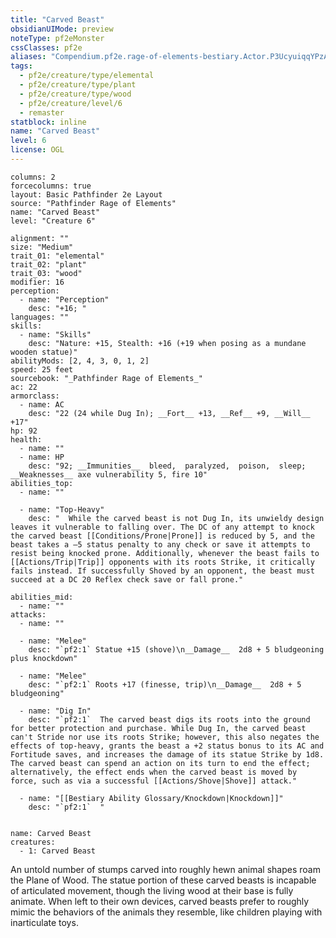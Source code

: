 ```yaml
---
title: "Carved Beast"
obsidianUIMode: preview
noteType: pf2eMonster
cssClasses: pf2e
aliases: "Compendium.pf2e.rage-of-elements-bestiary.Actor.P3UcyuiqqYPzAwwF" 
tags:
  - pf2e/creature/type/elemental
  - pf2e/creature/type/plant
  - pf2e/creature/type/wood
  - pf2e/creature/level/6
  - remaster
statblock: inline
name: "Carved Beast"
level: 6
license: OGL
---
```


```statblock
columns: 2
forcecolumns: true
layout: Basic Pathfinder 2e Layout
source: "Pathfinder Rage of Elements"
name: "Carved Beast"
level: "Creature 6"

alignment: ""
size: "Medium"
trait_01: "elemental"
trait_02: "plant"
trait_03: "wood"
modifier: 16
perception:
  - name: "Perception"
    desc: "+16; "
languages: ""
skills:
  - name: "Skills"
    desc: "Nature: +15, Stealth: +16 (+19 when posing as a mundane wooden statue)"
abilityMods: [2, 4, 3, 0, 1, 2]
speed: 25 feet
sourcebook: "_Pathfinder Rage of Elements_"
ac: 22
armorclass:
  - name: AC
    desc: "22 (24 while Dug In); __Fort__ +13, __Ref__ +9, __Will__ +17"
hp: 92
health:
  - name: ""
  - name: HP
    desc: "92; __Immunities__  bleed,  paralyzed,  poison,  sleep; __Weaknesses__ axe vulnerability 5, fire 10"
abilities_top:
  - name: ""

  - name: "Top-Heavy"
    desc: "  While the carved beast is not Dug In, its unwieldy design leaves it vulnerable to falling over. The DC of any attempt to knock the carved beast [[Conditions/Prone|Prone]] is reduced by 5, and the beast takes a –5 status penalty to any check or save it attempts to resist being knocked prone. Additionally, whenever the beast fails to [[Actions/Trip|Trip]] opponents with its roots Strike, it critically fails instead. If successfully Shoved by an opponent, the beast must succeed at a DC 20 Reflex check save or fall prone."

abilities_mid:
  - name: ""
attacks:
  - name: ""

  - name: "Melee"
    desc: "`pf2:1` Statue +15 (shove)\n__Damage__  2d8 + 5 bludgeoning plus knockdown"

  - name: "Melee"
    desc: "`pf2:1` Roots +17 (finesse, trip)\n__Damage__  2d8 + 5 bludgeoning"

  - name: "Dig In"
    desc: "`pf2:1`  The carved beast digs its roots into the ground for better protection and purchase. While Dug In, the carved beast can't Stride nor use its roots Strike; however, this also negates the effects of top-heavy, grants the beast a +2 status bonus to its AC and Fortitude saves, and increases the damage of its statue Strike by 1d8. The carved beast can spend an action on its turn to end the effect; alternatively, the effect ends when the carved beast is moved by force, such as via a successful [[Actions/Shove|Shove]] attack."

  - name: "[[Bestiary Ability Glossary/Knockdown|Knockdown]]"
    desc: "`pf2:1`  "
 
```

```encounter-table
name: Carved Beast
creatures:
  - 1: Carved Beast
```



An untold number of stumps carved into roughly hewn animal shapes roam the Plane of Wood. The statue portion of these carved beasts is incapable of articulated movement, though the living wood at their base is fully animate. When left to their own devices, carved beasts prefer to roughly mimic the behaviors of the animals they resemble, like children playing with inarticulate toys.
